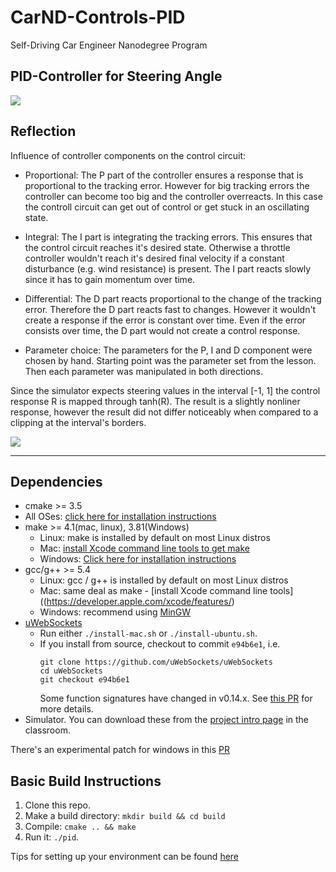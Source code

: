 # CarND-Controls-PID
Self-Driving Car Engineer Nanodegree Program

## PID-Controller for Steering Angle

![](https://media.giphy.com/media/8N7fTPAIHCucw/giphy.gif)

## Reflection

Influence of controller components on the control circuit:
* Proportional: The P part of the controller ensures a response that is proportional to the tracking error. 
However for big tracking errors
the controller can become too big and the controller overreacts. 
In this case the controll circuit can get out of control or get stuck in an oscillating state.

* Integral: The I part is integrating the tracking errors. This ensures that the control circuit reaches it's desired state. 
Otherwise a throttle controller wouldn't reach
 it's desired final velocity if a constant disturbance (e.g. wind resistance) is present. 
 The I part reacts slowly since it has to gain momentum over time.

 * Differential: The D part reacts proportional to the change of the tracking error. Therefore the D part reacts fast to changes. 
 However it wouldn't create a response if the error is constant over time.
 Even if the error consists over time, the D part would not create a control response.

* Parameter choice: The parameters for the P, I and D component were chosen by hand. Starting point was the parameter set from the lesson. 
Then each parameter was manipulated in both directions.

Since the simulator expects steering values in the interval [-1, 1] the control response R is mapped through tanh(R). 
The result is a slightly nonliner response, however the result did not differ noticeably
when compared to a clipping at the interval's borders. 

![](testrun.gif)

---

## Dependencies

* cmake >= 3.5
 * All OSes: [click here for installation instructions](https://cmake.org/install/)
* make >= 4.1(mac, linux), 3.81(Windows)
  * Linux: make is installed by default on most Linux distros
  * Mac: [install Xcode command line tools to get make](https://developer.apple.com/xcode/features/)
  * Windows: [Click here for installation instructions](http://gnuwin32.sourceforge.net/packages/make.htm)
* gcc/g++ >= 5.4
  * Linux: gcc / g++ is installed by default on most Linux distros
  * Mac: same deal as make - [install Xcode command line tools]((https://developer.apple.com/xcode/features/)
  * Windows: recommend using [MinGW](http://www.mingw.org/)
* [uWebSockets](https://github.com/uWebSockets/uWebSockets)
  * Run either `./install-mac.sh` or `./install-ubuntu.sh`.
  * If you install from source, checkout to commit `e94b6e1`, i.e.
    ```
    git clone https://github.com/uWebSockets/uWebSockets 
    cd uWebSockets
    git checkout e94b6e1
    ```
    Some function signatures have changed in v0.14.x. See [this PR](https://github.com/udacity/CarND-MPC-Project/pull/3) for more details.
* Simulator. You can download these from the [project intro page](https://github.com/udacity/self-driving-car-sim/releases) in the classroom.

There's an experimental patch for windows in this [PR](https://github.com/udacity/CarND-PID-Control-Project/pull/3)

## Basic Build Instructions

1. Clone this repo.
2. Make a build directory: `mkdir build && cd build`
3. Compile: `cmake .. && make`
4. Run it: `./pid`. 

Tips for setting up your environment can be found [here](https://classroom.udacity.com/nanodegrees/nd013/parts/40f38239-66b6-46ec-ae68-03afd8a601c8/modules/0949fca6-b379-42af-a919-ee50aa304e6a/lessons/f758c44c-5e40-4e01-93b5-1a82aa4e044f/concepts/23d376c7-0195-4276-bdf0-e02f1f3c665d)

